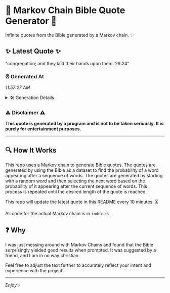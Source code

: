 # 📖 Markov Chain Bible Quote Generator 📖

Infinite quotes from the Bible generated by a Markov chain. ✨

## ✨ Latest Quote ✨
"congregation; and they laid their hands upon them: 29:24"

### ⏰ Generated At
*11:57:27 AM*

<details>
    <summary>🛠️ Generation Details</summary>
    <p>
        <strong>🌱 Seed:</strong> congregation;<br>
        <strong>🔄 Iterations:</strong> 8<br>
        <strong>📜 Context History:</strong><br>[ congregation; ]: and<br>[ congregation;, and ]: they<br>[ congregation;, and, they ]: laid<br>[ congregation;, and, they, laid ]: their<br>[ congregation;, and, they, laid, their ]: hands<br>[ congregation;, and, they, laid, their, hands ]: upon<br>[ and, they, laid, their, hands, upon ]: them:<br>[ they, laid, their, hands, upon, them: ]: 29:24<br>
    </p>
</details>

### ⚠️ Disclaimer ⚠️
**This quote is generated by a program and is not to be taken seriously. It is purely for entertainment purposes.**

---

## 🔍 How It Works

This repo uses a Markov chain to generate Bible quotes. The quotes are generated by using the Bible as a dataset to find the probability of a word appearing after a sequence of words. The quotes are generated by starting with a random word and then selecting the next word based on the probability of it appearing after the current sequence of words. This process is repeated until the desired length of the quote is reached.

This repo will update the latest quote in this README every 10 minutes. ⏳

All code for the actual Markov chain is in `index.ts`.

## ❓ Why

I was just messing around with Markov Chains and found that the Bible surprisingly yielded good results when prompted. 
It was suggested by a friend, and I am in no way christian.

Feel free to adjust the text further to accurately reflect your intent and experience with the project!

---

*Enjoy*✨
